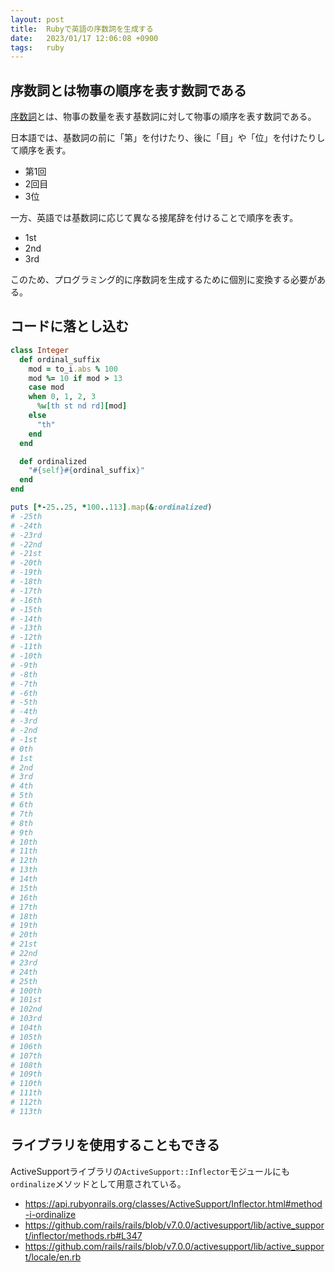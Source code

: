 ```yaml
---
layout: post
title:  Rubyで英語の序数詞を生成する
date:   2023/01/17 12:06:08 +0900
tags:   ruby
---
```


## 序数詞とは物事の順序を表す数詞である

[序数詞](https://ja.wikipedia.org/wiki/序数詞)とは、物事の数量を表す基数詞に対して物事の順序を表す数詞である。

日本語では、基数詞の前に「第」を付けたり、後に「目」や「位」を付けたりして順序を表す。

-   第1回
-   2回目
-   3位

一方、英語では基数詞に応じて異なる接尾辞を付けることで順序を表す。

-   1st
-   2nd
-   3rd

このため、プログラミング的に序数詞を生成するために個別に変換する必要がある。

## コードに落とし込む

```ruby
class Integer
  def ordinal_suffix
    mod = to_i.abs % 100
    mod %= 10 if mod > 13
    case mod
    when 0, 1, 2, 3
      %w[th st nd rd][mod]
    else
      "th"
    end
  end

  def ordinalized
    "#{self}#{ordinal_suffix}"
  end
end

puts [*-25..25, *100..113].map(&:ordinalized)
# -25th
# -24th
# -23rd
# -22nd
# -21st
# -20th
# -19th
# -18th
# -17th
# -16th
# -15th
# -14th
# -13th
# -12th
# -11th
# -10th
# -9th
# -8th
# -7th
# -6th
# -5th
# -4th
# -3rd
# -2nd
# -1st
# 0th
# 1st
# 2nd
# 3rd
# 4th
# 5th
# 6th
# 7th
# 8th
# 9th
# 10th
# 11th
# 12th
# 13th
# 14th
# 15th
# 16th
# 17th
# 18th
# 19th
# 20th
# 21st
# 22nd
# 23rd
# 24th
# 25th
# 100th
# 101st
# 102nd
# 103rd
# 104th
# 105th
# 106th
# 107th
# 108th
# 109th
# 110th
# 111th
# 112th
# 113th
```

## ライブラリを使用することもできる

ActiveSupportライブラリの`ActiveSupport::Inflector`モジュールにも`ordinalize`メソッドとして用意されている。

-   <https://api.rubyonrails.org/classes/ActiveSupport/Inflector.html#method-i-ordinalize>
-   <https://github.com/rails/rails/blob/v7.0.0/activesupport/lib/active_support/inflector/methods.rb#L347>
-   <https://github.com/rails/rails/blob/v7.0.0/activesupport/lib/active_support/locale/en.rb>
